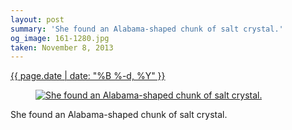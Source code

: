 ```yaml
---
layout: post
summary: 'She found an Alabama-shaped chunk of salt crystal.'
og_image: 161-1280.jpg
taken: November 8, 2013
---
```


<div class="post">
 <time>
  <a href="/161">
   {{ page.date | date: "%B %-d, %Y" }}
  </a>
 </time>
 <a href="/161">
  <figure data-taken="11/8/2013">
   <img alt="She found an Alabama-shaped chunk of salt crystal." sizes="(min-width: 700px) 50vw, calc(100vw - 2rem)" src="{{ site.assets_url }}/161-640.jpg" srcset="{{ site.assets_url }}/161-1280.jpg 1280w, {{ site.assets_url }}/161-960.jpg 960w, {{ site.assets_url }}/161-640.jpg 640w, {{ site.assets_url }}/161-320.jpg 320w"/>
  </figure>
 </a>
 <span>
  She found an Alabama-shaped chunk of salt crystal.
 </span>
</div>
